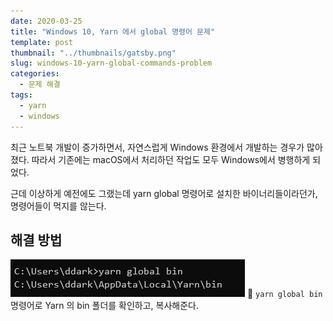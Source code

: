 ```yaml
---
date: 2020-03-25
title: "Windows 10, Yarn 에서 global 명령어 문제"
template: post
thumbnail: "../thumbnails/gatsby.png"
slug: windows-10-yarn-global-commands-problem
categories:
  - 문제 해결
tags:
  - yarn
  - windows
---
```


최근 노트북 개발이 증가하면서, 자연스럽게 Windows 환경에서 개발하는 경우가 많아졌다. 따라서 기존에는 macOS에서 처리하던 작업도 모두 Windows에서 병행하게 되었다.

근데 이상하게 예전에도 그랬는데 yarn global 명령어로 설치한 바이너리들이라던가, 명령어들이 먹지를 않는다.

## 해결 방법

![](../images/2020-03-25-03-58-04.png)
🔼 `yarn global bin` 명령어로 Yarn 의 bin 폴더를 확인하고, 복사해준다.
